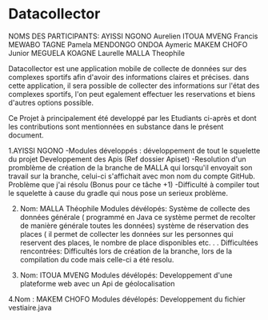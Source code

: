 # Datacollector
NOMS DES PARTICIPANTS: 
 	AYISSI NGONO Aurelien
 	ITOUA MVENG Francis
 	MEWABO TAGNE Pamela
 	MENDONGO ONDOA Aymeric
 	MAKEM CHOFO Junior
 	MEGUELA KOAGNE Laurelle
 	MALLA Theophile

Datacollector est une application mobile de collecte de données sur des complexes sportifs afin d'avoir des informations claires et précises.
dans cette application, il sera possible de collecter des informations sur l'état des complexes sportifs, l'on peut egalement effectuer les reservations et biens d'autres options possible.

Ce Projet à principalement été developpé par les Etudiants ci-après et dont les contributions sont mentionnées en substance dans le présent document.

1.AYISSI NGONO 
-Modules développés : développement de tout le squelette du projet
		      Developpement des Apis (Ref dossier Apiset)
-Resolution d'un promblème de création de la branche de MALLA qui lorsqu'il envoyait son travail sur la branche, celui-ci s'affichait avec mon nom du compte GitHub. Problème que j'ai résolu (Bonus pour ce tâche +1)
-Difficulté à compiler tout le squelette à cause du gradle qui nous pose un serieux problème.



2. Nom: MALLA Théophile
   Modules dévélopés: Système de collecte des données générale ( programmé en Java ce système permet de recolter de manière générale toutes les données)
                      système de réservation des places ( il permet de collecter les données sur les personnes qui reservent des places, le nombre de place disponibles etc. . .
Difficultées rencontrées: Difficultés lors de création de la branche, lors de la compilation du code mais celle-ci a été resolu.



3. Nom: ITOUA MVENG
   Modules dévélopés: Developpement d'une plateforme web avec un Api de géolocalisation


4.Nom : MAKEM CHOFO
	Modules dévélopés: Developpement du fichier vestiaire.java
